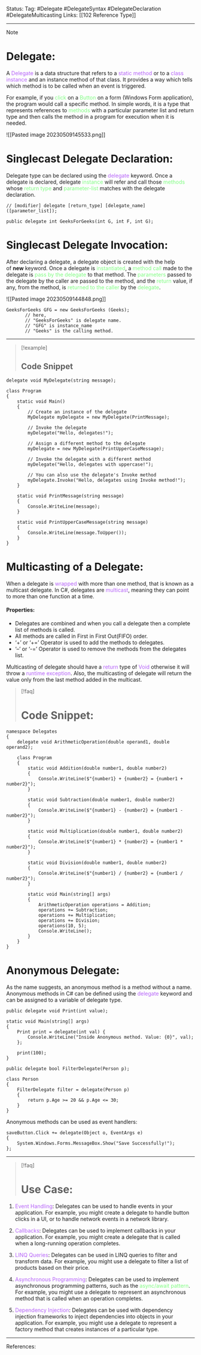 Status: 
Tag: #Delegate #DelegateSyntax #DelegateDeclaration #DelegateMulticasting
Links: [[102 Reference Type]]

---
> [!note] 
>  # Delegate:

A <font style="color:#b562f9">Delegate</font> is a data structure that refers to a <font style="color:#b562f9">static method</font> or to a <font style="color:#b562f9">class instance</font> and an instance method of that class. It provides a way which tells which method is to be called when an event is triggered.

For example, if you <font style="color:#81fd83">click</font> on a <font style="color:#81fd83">Button</font> on a form (Windows Form application), the program would call a specific method. In simple words, it is a type that represents references to <font style="color:#81fd83">methods</font> with a particular parameter list and return type and then calls the method in a program for execution when it is needed.

![[Pasted image 20230509145533.png]]

# Singlecast Delegate Declaration:

Delegate type can be declared using the <font style="color:#b562f9">delegate</font> keyword. Once a delegate is declared, delegate <font style="color:#81fd83">instance</font> will refer and call those <font style="color:#81fd83">methods</font> whose <font style="color:#81fd83">return type</font> and <font style="color:#81fd83">parameter-list</font> matches with the delegate declaration.

``` run-csharp
// [modifier] delegate [return_type] [delegate_name] ([parameter_list]);

public delegate int GeeksForGeeks(int G, int F, int G);
```

# Singlecast Delegate Invocation:

After declaring a delegate, a delegate object is created with the help of **new** keyword. Once a delegate is <font style="color:#81fd83">instantiated</font>, a <font style="color:#81fd83">method call</font> made to the delegate is <font style="color:#81fd83">pass by the delegate</font> to that method. The <font style="color:#81fd83">parameters</font> passed to the delegate by the caller are passed to the method, and the <font style="color:#81fd83">return</font> value, if any, from the method, is <font style="color:#81fd83">returned to the caller</font> by the <font style="color:#81fd83">delegate</font>. 

![[Pasted image 20230509144848.png]]

``` run-csharp
GeeksForGeeks GFG = new GeeksForGeeks (Geeks);
       // here,
       // "GeeksForGeeks" is delegate name. 
       // "GFG" is instance_name
       // "Geeks" is the calling method.
```

---
> [!example] 
>  ## Code Snippet

``` run-csharp
delegate void MyDelegate(string message);

class Program
{
    static void Main()
    {
        // Create an instance of the delegate
        MyDelegate myDelegate = new MyDelegate(PrintMessage);

        // Invoke the delegate
        myDelegate("Hello, delegates!");

        // Assign a different method to the delegate
        myDelegate = new MyDelegate(PrintUpperCaseMessage);

        // Invoke the delegate with a different method
        myDelegate("Hello, delegates with uppercase!");

        // You can also use the delegate's Invoke method
        myDelegate.Invoke("Hello, delegates using Invoke method!");
    }

    static void PrintMessage(string message)
    {
        Console.WriteLine(message);
    }

    static void PrintUpperCaseMessage(string message)
    {
        Console.WriteLine(message.ToUpper());
    }
}

```

# Multicasting of a Delegate:

When a delegate is <font style="color:#b562f9">wrapped</font> with more than one method, that is known as a multicast delegate. In C#, delegates are <font style="color:#b562f9">multicast</font>, meaning they can point to more than one function at a time. 

#### Properties:

-   Delegates are combined and when you call a delegate then a complete list of methods is called.
-   All methods are called in First in First Out(FIFO) order.
-   ‘+’ or ‘+=’ Operator is used to add the methods to delegates.
-   ‘–’ or ‘-=’ Operator is used to remove the methods from the delegates list.

Multicasting of delegate should have a <font style="color:#b562f9">return</font> type of <font style="color:#b562f9">Void</font> otherwise it will throw a <font style="color:#b562f9">runtime exception</font>. Also, the multicasting of delegate will return the value only from the last method added in the multicast.

> [!faq] 
> # Code Snippet: 

``` run-csharp
namespace Delegates
{
    delegate void ArithmeticOperation(double operand1, double operand2);

    class Program
    {
        static void Addition(double number1, double number2)
        {
            Console.WriteLine($"{number1} + {number2} = {number1 + number2}");
        }

        static void Subtraction(double number1, double number2)
        {
            Console.WriteLine($"{number1} - {number2} = {number1 - number2}");
        }

        static void Multiplication(double number1, double number2)
        {
            Console.WriteLine($"{number1} * {number2} = {number1 * number2}");
        }

        static void Division(double number1, double number2)
        {
            Console.WriteLine($"{number1} / {number2} = {number1 / number2}");
        }

        static void Main(string[] args)
        {
            ArithmeticOperation operations = Addition;
            operations += Subtraction;
            operations += Multiplication;
            operations += Division;
            operations(10, 5);
            Console.WriteLine();
        }
    }
}
```

# Anonymous Delegate:

As the name suggests, an anonymous method is a method without a name. Anonymous methods in C# can be defined using the <font style="color:#b562f9">delegate</font> keyword and can be assigned to a variable of delegate type.


``` run-csharp
public delegate void Print(int value);

static void Main(string[] args)
{
    Print print = delegate(int val) { 
        Console.WriteLine("Inside Anonymous method. Value: {0}", val); 
    };

    print(100);
}
```

``` run-csharp
public delegate bool FilterDelegate(Person p);

class Person
{
	FilterDelegate filter = delegate(Person p) 
	{
		return p.Age >= 20 && p.Age <= 30;
	}
}

```

Anonymous methods can be used as event handlers:

``` run-csharp
saveButton.Click += delegate(Object o, EventArgs e)
{ 
    System.Windows.Forms.MessageBox.Show("Save Successfully!"); 
};
```


--- 

> [!faq] 
>  # Use Case:

1.  <font style="color:#b562f9">Event Handling</font>: Delegates can be used to handle events in your application. For example, you might create a delegate to handle button clicks in a UI, or to handle network events in a network library.

2.  <font style="color:#b562f9">Callbacks</font>: Delegates can be used to implement callbacks in your application. For example, you might create a delegate that is called when a long-running operation completes.

3.  <font style="color:#b562f9">LINQ Queries</font>: Delegates can be used in LINQ queries to filter and transform data. For example, you might use a delegate to filter a list of products based on their price.

4.  <font style="color:#b562f9">Asynchronous Programming</font>: Delegates can be used to implement asynchronous programming patterns, such as the <font style="color:#81fd83">async/await pattern</font>. For example, you might use a delegate to represent an asynchronous method that is called when an operation completes.

5.  <font style="color:#b562f9">Dependency Injection</font>: Delegates can be used with dependency injection frameworks to inject dependencies into objects in your application. For example, you might use a delegate to represent a factory method that creates instances of a particular type.

---
References:
